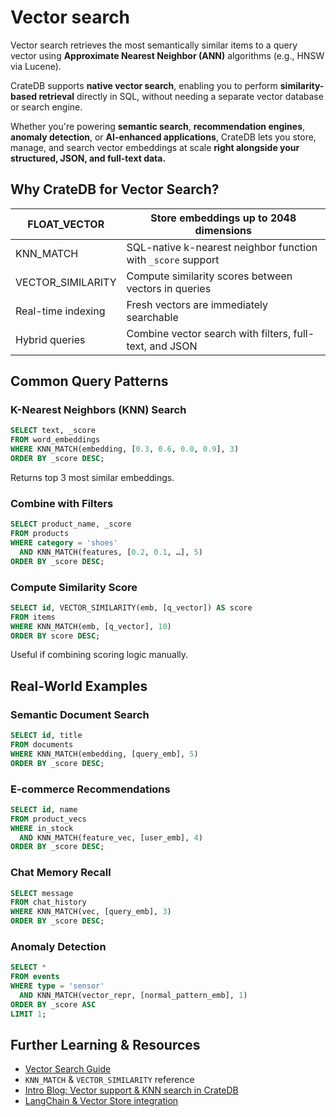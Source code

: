 # Vector search

Vector search retrieves the most semantically similar items to a query vector using **Approximate Nearest Neighbor (ANN)** algorithms (e.g., HNSW via Lucene).&#x20;

CrateDB supports **native vector search**, enabling you to perform **similarity-based retrieval** directly in SQL, without needing a separate vector database or search engine.

Whether you're powering **semantic search**, **recommendation engines**, **anomaly detection**, or **AI-enhanced applications**, CrateDB lets you store, manage, and search vector embeddings at scale **right alongside your structured, JSON, and full-text data.**

## Why CrateDB for Vector Search?

| FLOAT\_VECTOR      | Store embeddings up to 2048 dimensions                       |
| ------------------ | ------------------------------------------------------------ |
| KNN\_MATCH         | SQL-native k-nearest neighbor function with `_score` support |
| VECTOR\_SIMILARITY | Compute similarity scores between vectors in queries         |
| Real-time indexing | Fresh vectors are immediately searchable                     |
| Hybrid queries     | Combine vector search with filters, full-text, and JSON      |

## Common Query Patterns

### K-Nearest Neighbors (KNN) Search

```sql
SELECT text, _score
FROM word_embeddings
WHERE KNN_MATCH(embedding, [0.3, 0.6, 0.0, 0.9], 3)
ORDER BY _score DESC;
```

Returns top 3 most similar embeddings.

### Combine with Filters

```sql
SELECT product_name, _score
FROM products
WHERE category = 'shoes'
  AND KNN_MATCH(features, [0.2, 0.1, …], 5)
ORDER BY _score DESC;
```

### Compute Similarity Score

```sql
SELECT id, VECTOR_SIMILARITY(emb, [q_vector]) AS score
FROM items
WHERE KNN_MATCH(emb, [q_vector], 10)
ORDER BY score DESC;
```

Useful if combining scoring logic manually.

## Real-World Examples

### Semantic Document Search

```sql
SELECT id, title
FROM documents
WHERE KNN_MATCH(embedding, [query_emb], 5)
ORDER BY _score DESC;
```

### E-commerce Recommendations

```sql
SELECT id, name
FROM product_vecs
WHERE in_stock
  AND KNN_MATCH(feature_vec, [user_emb], 4)
ORDER BY _score DESC;
```

### Chat Memory Recall

```sql
SELECT message
FROM chat_history
WHERE KNN_MATCH(vec, [query_emb], 3)
ORDER BY _score DESC;
```

### Anomaly Detection

```sql
SELECT *
FROM events
WHERE type = 'sensor'
  AND KNN_MATCH(vector_repr, [normal_pattern_emb], 1)
ORDER BY _score ASC
LIMIT 1;
```

## Further Learning & Resources

* [Vector Search Guide](https://cratedb.com/docs/guide/feature/search/vector/index.html)&#x20;
* `KNN_MATCH` & `VECTOR_SIMILARITY` reference
* [Intro Blog: Vector support & KNN search in CrateDB](https://cratedb.com/blog/unlocking-the-power-of-vector-support-and-knn-search-in-cratedb)
* [LangChain & Vector Store integration](https://cratedb.com/docs/guide/domain/ml/index.html)
